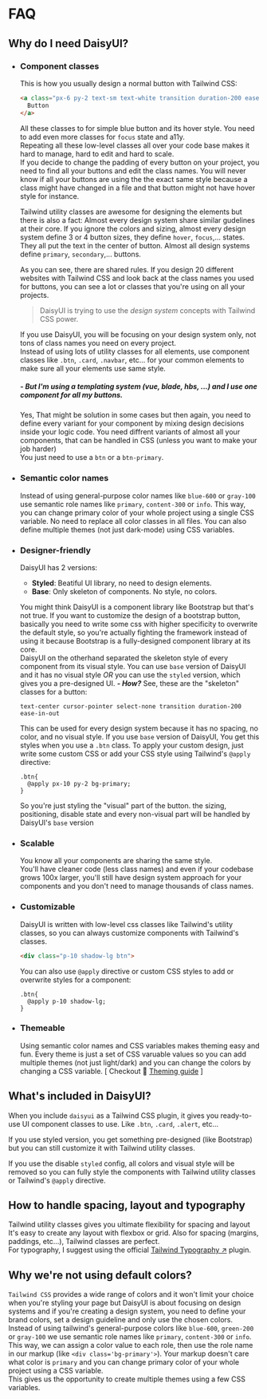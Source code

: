# FAQ


## Why do I need DaisyUI?

- ### Component classes  
  This is how you usually design a normal button with Tailwind CSS:  
  ```html
  <a class="px-6 py-2 text-sm text-white transition duration-200 ease-in-out bg-blue-500 border border-blue-600 rounded cursor-pointer hover:bg-blue-600 hover:border-blue-700">
    Button
  </a>
  ```
  All these classes to for simple blue button and its hover style. You need to add even more classes for `focus` state and a11y.  
  Repeating all these low-level classes all over your code base makes it hard to manage, hard to edit and hard to scale.  
  If you decide to change the padding of every button on your project, you need to find all your buttons and edit the class names. You will never know if all your buttons are using the the exact same style because a class might have changed in a file and that button might not have hover style for instance.  

  Tailwind utility classes are awesome for designing the elements but there is also a fact: Almost every design system share similar gudelines at their core. If you ignore the colors and sizing, almost every design system define 3 or 4 button sizes, they define `hover`, `focus`,... states. They all put the text in the center of button. Almost all design systems define `primary`, `secondary`,... buttons.  
  
  As you can see, there are shared rules. If you design 20 different websites with Tailwind CSS and look back at the class names you used for buttons, you can see a lot or classes that you're using on all your projects.  
  > DaisyUI is trying to use the *design system* concepts with Tailwind CSS power.

  If you use DaisyUI, you will be focusing on your design system only, not tons of class names you need on every project.  
  Instead of using lots of utility classes for all elements, use component classes like `.btn`, `.card`, `.navbar`, etc... for your common elements to make sure all your elements use same style.  
  ##### *- But I'm using a templating system (vue, blade, hbs, ...)* and I use one component for all my buttons.
  Yes, That might be solution in some cases but then again, you need to define every variant for your component by mixing design decisions inside your logic code. You need diffrent variants of almost all your components, that can be handled in CSS (unless you want to make your job harder)  
  You just need to use a `btn` or a `btn-primary`.

- ### Semantic color names
  Instead of using general-purpose color names like `blue-600` or `gray-100` use semantic role names like `primary`, `content-300` or `info`. This way, you can change primary color of your whole project using a single CSS variable. No need to replace all color classes in all files. You can also define multiple themes (not just dark-mode) using CSS variables.  
- ### Designer-friendly
  DaisyUI has 2 versions:  
  - **Styled**: Beatiful UI library, no need to design elements.  
  - **Base**: Only skeleton of components. No style, no colors.  
  
  You might think DaisyUI is a component library like Bootstrap but that's not true. If you want to customize the design of a bootstrap button, basically you need to write some css with higher specificity to overwrite the default style, so you're actually fighting the framework instead of using it because Bootstrap is a fully-designed component library at its core.  
  DaisyUI on the otherhand separated the skeleton style of every component from its visual style. You can use `base` version of DaisyUI and it has no visual style *OR* you can use the `styled` version, which gives you a pre-designed UI.
  ***- How?***
  See, these are the "skeleton" classes for a button:
  ```
  text-center cursor-pointer select-none transition duration-200 ease-in-out
  ```
  This can be used for every design system because it has no spacing, no color, and no visual style. If you use `base` version of DaisyUI, You get this styles when you use a `.btn` class. To apply your custom design, just write some custom CSS or add your CSS style using Tailwind's `@apply` directive:
  ```postcss
  .btn{
    @apply px-10 py-2 bg-primary;
  }
  ```
  So you're just styling the "visual" part of the button. the sizing, positioning, disable state and every non-visual part will be handled by DaisyUI's `base` version
  
- ### Scalable  
  You know all your components are sharing the same style.  
  You'll have cleaner code (less class names) and even if your codebase grows 100x larger, you'll still have design system approach for your components and you don't need to manage thousands of class names.
- ### Customizable
  DaisyUI is written with low-level css classes like Tailwind's utility classes, so you can always customize components with Tailwind's classes.
  ```html
  <div class="p-10 shadow-lg btn">
  ```
  You can also use `@apply` directive or custom CSS styles to add or overwrite styles for a component:
  ```postcss
  .btn{
    @apply p-10 shadow-lg;
  }
  ```
- ### Themeable
  Using semantic color names and CSS variables makes theming easy and fun. Every theme is just a set of CSS varuable values so you can add multiple themes (not just light/dark) and you can change the colors by changing a CSS variable.
  [ Checkout 📘 [Theming guide][theming-url] ]


## What's included in DaisyUI?

 

When you include `daisyui` as a Tailwind CSS plugin, it gives you ready-to-use UI component classes to use. Like `.btn`, `.card`, `.alert`, etc...  

If you use styled version, you get something pre-designed (like Bootstrap) but you can still customize it with Tailwind utility classes.  

If you use the disable `styled` config, all colors and visual style will be removed so you can fully style the components with Tailwind utility classes or Tailwind's `@apply` directive. 
  

  


## How to handle spacing, layout and typography

Tailwind utility classes gives you ultimate flexibility for spacing and layout It's easy to create any layout with flexbox or grid. Also for spacing (margins, paddings, etc...), Tailwind classes are perfect.  
For typography, I suggest using the official [Tailwind Typography ↗︎](https://github.com/tailwindlabs/tailwindcss-typography) plugin.  


## Why we're not using default colors?
`Tailwind CSS` provides a wide range of colors and it won't limit your choice when you're styling your page but DaisyUI is about focusing on design systems and if you're creating a design system, you need to define your brand colors, set a design guideline and only use the chosen colors.  
Instead of using tailwind's general-purpose colors like `blue-600`, `green-200` or `gray-100` we use semantic role names like `primary`, `content-300` or `info`. This way, we can assign a color value to each role, then use the role name in our markup (like `<div class='bg-primary'>`). Your markup doesn't care what color is `primary` and you can change primary color of your whole project using a CSS variable.  
This gives us the opportunity to create multiple themes using a few CSS variables.




[theming-url]: https://daisyui.netlify.app/docs/add-themes
